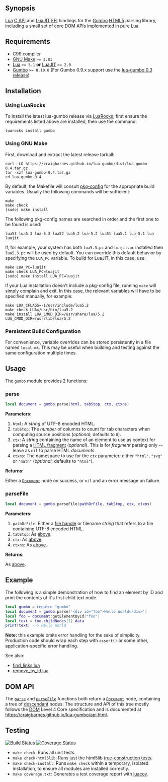 Synopsis
--------

[Lua][] [C API] and [LuaJIT][] [FFI] bindings for the [Gumbo][] [HTML5]
parsing library, including a small set of core [DOM] APIs implemented in
pure Lua.

Requirements
------------

* C99 compiler
* [GNU Make] `>= 3.81`
* [Lua] `>= 5.1` **or** [LuaJIT] `>= 2.0`
* [Gumbo] `>= 0.10.0` (For Gumbo 0.9.x support use the [lua-gumbo 0.3 release])

Installation
------------

### Using LuaRocks

To install the latest lua-gumbo release via [LuaRocks], first ensure
the requirements listed above are installed, then use the command:

    luarocks install gumbo

### Using GNU Make

First, download and extract the latest release tarball:

    curl -LO https://craigbarnes.github.io/lua-gumbo/dist/lua-gumbo-0.4.tar.gz
    tar -xzf lua-gumbo-0.4.tar.gz
    cd lua-gumbo-0.4

By default, the Makefile will consult [pkg-config] for the appropriate
build variables. Usually the following commands will be sufficient:

    make
    make check
    [sudo] make install

The following pkg-config names are searched in order and the first one
to be found is used:

    lua53 lua5.3 lua-5.3 lua52 lua5.2 lua-5.2 lua51 lua5.1 lua-5.1 lua luajit

If, for example, your system has both `lua5.3.pc` and `luajit.pc` installed
then `lua5.3.pc` will be used by default. You can override this default
behavior by specifying the `LUA_PC` variable. To build for LuaJIT, in
this case, use:

    make LUA_PC=luajit
    make check LUA_PC=luajit
    [sudo] make install LUA_PC=luajit

If your Lua installation doesn't include a pkg-config file,
running `make` will simply complain and exit. In this case, the
relevant variables will have to be specified manually, for example:

    make LUA_CFLAGS=-I/usr/include/lua5.2
    make check LUA=/usr/bin/lua5.2
    make install LUA_LMOD_DIR=/usr/share/lua/5.2 LUA_CMOD_DIR=/usr/lib/lua/5.2

### Persistent Build Configuration

For convenience, variable overrides can be stored persistently in a file
named `local.mk`. This may be useful when building and testing against
the same configuration multiple times.

Usage
-----

The `gumbo` module provides 2 functions:

### parse

```lua
local document = gumbo.parse(html, tabStop, ctx, ctxns)
```

**Parameters:**

1. `html`: A *string* of UTF-8 encoded HTML.
2. `tabStop`: The *number* of columns to count for tab characters
   when computing source positions (*optional*; defaults to `8`).
3. `ctx`: A *string* containing the name of an element to use as context
   for parsing a [HTML fragment][] (*optional*). This is for *fragment*
   parsing only -- leave as `nil` to parse HTML *documents*.
4. `ctxns`: The namespace to use for the `ctx` parameter; either `"html"`,
   `"svg"` or `"math"` (*optional*; defaults to `"html"`).

**Returns:**

Either a [`Document`] node on success, or `nil` and an error message on
failure.

### parseFile

```lua
local document = gumbo.parseFile(pathOrFile, tabStop, ctx, ctxns)
```

**Parameters:**

1. `pathOrFile`: Either a [file handle] or filename *string* that refers
   to a file containing UTF-8 encoded HTML.
2. `tabStop`: As [above][`parse`].
3. `ctx`: As [above][`parse`].
4. `ctxns`: As [above][`parse`].

**Returns:**

As [above][`parse`].

Example
-------

The following is a simple demonstration of how to find an element by ID
and print the contents of it's first child text node.

```lua
local gumbo = require "gumbo"
local document = gumbo.parse('<div id="foo">Hello World</div>')
local foo = document:getElementById("foo")
local text = foo.childNodes[1].data
print(text) --> Hello World
```

**Note:** this example omits error handling for the sake of simplicity.
Production code should wrap each step with `assert()` or some other,
application-specific error handling.

See also:

* [find_links.lua](https://github.com/craigbarnes/lua-gumbo/blob/master/examples/find_links.lua)
* [remove_by_id.lua](https://github.com/craigbarnes/lua-gumbo/blob/master/examples/remove_by_id.lua)

DOM API
-------

The [`parse`] and [`parseFile`] functions both return a [`Document`] node,
containing a tree of [descendant] nodes. The structure and API of this
tree mostly follows the [DOM] Level 4 Core specification and is
documented at <https://craigbarnes.github.io/lua-gumbo/api.html>.

Testing
-------

[![Build Status](https://travis-ci.org/craigbarnes/lua-gumbo.png?branch=master)](https://travis-ci.org/craigbarnes/lua-gumbo)
[![Coverage Status](https://coveralls.io/repos/craigbarnes/lua-gumbo/badge.svg?branch=master&service=github)](https://coveralls.io/github/craigbarnes/lua-gumbo?branch=master)

* `make check`: Runs all unit tests.
* `make check-html5lib`: Runs just the html5lib [tree-construction tests].
* `make check-install`: Runs `make check` within a temporary, isolated
  installation, to ensure all modules are installed correctly.
* `make coverage.txt`: Generates a test coverage report with [luacov].


[Lua]: http://www.lua.org/
[LuaJIT]: http://luajit.org/
[C API]: http://www.lua.org/manual/5.2/manual.html#4
[FFI]: http://luajit.org/ext_ffi.html
[HTML5]: http://www.whatwg.org/specs/web-apps/current-work/multipage/introduction.html#is-this-html5?
[DOM]: https://dom.spec.whatwg.org/
[descendant]: https://dom.spec.whatwg.org/#concept-tree-descendant
[HTML fragment]: https://html.spec.whatwg.org/multipage/syntax.html#parsing-html-fragments
[`parse`]: #parse
[`parseFile`]: #parsefile
[`Document`]: https://craigbarnes.github.io/lua-gumbo/api.html#document
[Gumbo]: https://github.com/google/gumbo-parser
[GNU Make]: https://www.gnu.org/software/make/
[LuaRocks]: http://luarocks.org/
[pkg-config]: https://en.wikipedia.org/wiki/Pkg-config
[file handle]: http://www.lua.org/manual/5.2/manual.html#6.8
[tree-construction tests]: https://github.com/html5lib/html5lib-tests/tree/master/tree-construction
[MDN DOM reference]: https://developer.mozilla.org/en-US/docs/Web/API/Document_Object_Model#DOM_interfaces
[luacov]: https://keplerproject.github.io/luacov/
[lua-gumbo 0.3 release]: https://github.com/craigbarnes/lua-gumbo/releases/tag/0.3
